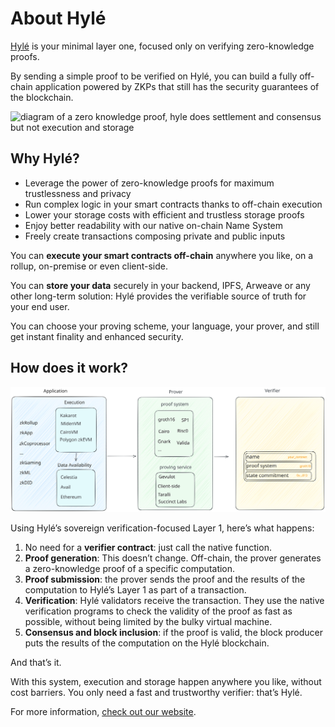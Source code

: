 # About Hylé

[Hylé](https://www.hyle.eu/) is your minimal layer one, focused only on verifying zero-knowledge proofs.

By sending a simple proof to be verified on Hylé, you can build a fully off-chain application powered by ZKPs that still has the security guarantees of the blockchain.

![diagram of a zero knowledge proof, hyle does settlement and consensus but not execution and storage](https://assets-global.website-files.com/6602f1114b957961e0b12dc7/660c9ce163593772242cf9a0_diagram_zero-knowledge-proofs.svg)

## Why Hylé?

- Leverage the power of zero-knowledge proofs for maximum trustlessness and privacy
- Run complex logic in your smart contracts thanks to off-chain execution
- Lower your storage costs with efficient and trustless storage proofs
- Enjoy better readability with our native on-chain Name System
- Freely create transactions composing private and public inputs

You can **execute your smart contracts off-chain** anywhere you like, on a rollup, on-premise or even client-side.

You can **store your data** securely in your backend, IPFS, Arweave or any other long-term solution: Hylé provides the verifiable source of truth for your end user.

You can choose your proving scheme, your language, your prover, and still get instant finality and enhanced security.

## How does it work?

![Diagram of the different steps coming before Hylé settlement.](../assets/img/main-diagram-large-detailed.svg)

Using Hylé’s sovereign verification-focused Layer 1, here’s what happens:

1. No need for a **verifier contract**: just call the native function.
1. **Proof generation**: This doesn’t change. Off-chain, the prover generates a zero-knowledge proof of a specific computation.
1. **Proof submission**: the prover sends the proof and the results of the computation to Hylé’s Layer 1 as part of a transaction.
1. **Verification**: Hylé validators receive the transaction. They use the native verification programs to check the validity of the proof as fast as possible, without being limited by the bulky virtual machine.
1. **Consensus and block inclusion**: if the proof is valid, the block producer puts the results of the computation on the Hylé blockchain.

And that’s it.

With this system, execution and storage happen anywhere you like, without cost barriers. You only need a fast and trustworthy verifier: that’s Hylé.

For more information, [check out our website](https://hyle.eu).